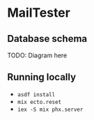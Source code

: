 # MailTester

## Database schema

TODO: Diagram here

## Running locally

- `asdf install`
- `mix ecto.reset`
- `iex -S mix phx.server`